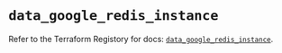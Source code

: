 # `data_google_redis_instance`

Refer to the Terraform Registory for docs: [`data_google_redis_instance`](https://registry.terraform.io/providers/hashicorp/google-beta/4.74.0/docs/data-sources/google_redis_instance).
